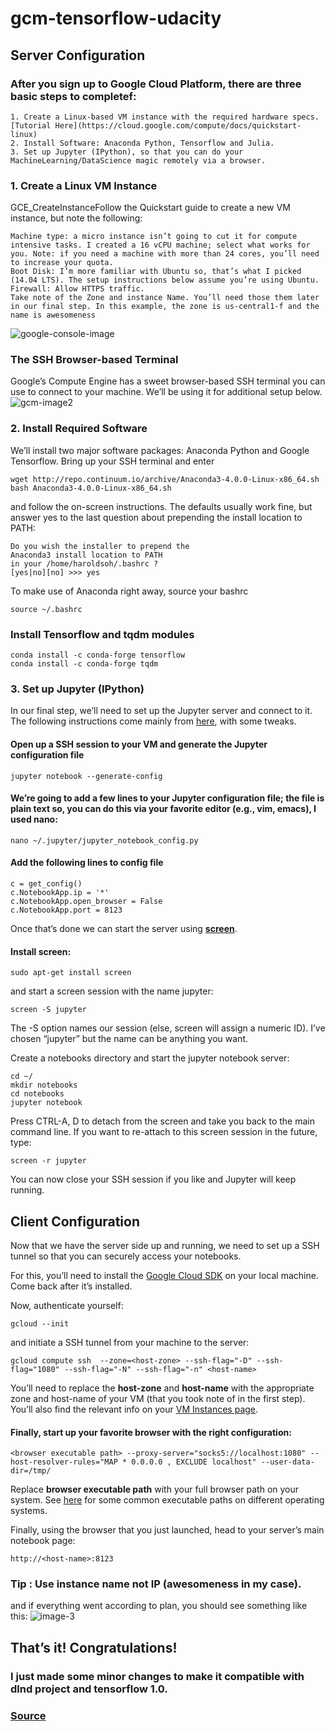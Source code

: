 # gcm-tensorflow-udacity

## Server Configuration

### After you sign up to Google Cloud Platform, there are three basic steps to completef:

    1. Create a Linux-based VM instance with the required hardware specs. [Tutorial Here](https://cloud.google.com/compute/docs/quickstart-linux)
    2. Install Software: Anaconda Python, Tensorflow and Julia.
    3. Set up Jupyter (IPython), so that you can do your MachineLearning/DataScience magic remotely via a browser.
    

### 1. Create a Linux VM Instance

GCE_CreateInstanceFollow the Quickstart guide to create a new VM instance, but note the following:

    Machine type: a micro instance isn’t going to cut it for compute intensive tasks. I created a 16 vCPU machine; select what works for you. Note: if you need a machine with more than 24 cores, you’ll need to increase your quota.
    Boot Disk: I’m more familiar with Ubuntu so, that’s what I picked (14.04 LTS). The setup instructions below assume you’re using Ubuntu.
    Firewall: Allow HTTPS traffic.
    Take note of the Zone and instance Name. You’ll need those them later in our final step. In this example, the zone is us-central1-f and the name is awesomeness

![google-console-image](https://haroldsoh.files.wordpress.com/2016/04/gce_createinstance.png?w=255&h=369)

### The SSH Browser-based Terminal

Google’s Compute Engine has a sweet browser-based SSH terminal you can use to connect to your machine. We’ll be using it for additional setup below.
![gcm-image2](https://haroldsoh.files.wordpress.com/2016/04/ssh_button_gce.png?w=1154)

### 2. Install Required Software

We’ll install two major software packages: Anaconda Python and Google Tensorflow. 
Bring up your SSH terminal and enter
```
wget http://repo.continuum.io/archive/Anaconda3-4.0.0-Linux-x86_64.sh
bash Anaconda3-4.0.0-Linux-x86_64.sh
```

and follow the on-screen instructions. The defaults usually work fine, but answer yes to the last question about  prepending the install location to PATH:
 ```
 Do you wish the installer to prepend the 
Anaconda3 install location to PATH 
in your /home/haroldsoh/.bashrc ? 
[yes|no][no] >>> yes
 ```

To make use of Anaconda right away, source your bashrc   

```
source ~/.bashrc
```

### Install Tensorflow and tqdm modules
```
conda install -c conda-forge tensorflow
conda install -c conda-forge tqdm
```
### 3. Set up Jupyter (IPython)

In our final step, we’ll need to set up the Jupyter server and connect to it. The following instructions come mainly from [here](https://cloud.google.com/dataproc/tutorials/jupyter-notebook), with some tweaks.

#### Open up a SSH session to your VM and generate the Jupyter configuration file
```
jupyter notebook --generate-config
```

#### We’re going to add a few lines to your Jupyter configuration file; the file is plain text so, you can do this via your favorite editor (e.g., vim, emacs), I used nano:
```
nano ~/.jupyter/jupyter_notebook_config.py
```

#### Add the following lines to config file
```
c = get_config()
c.NotebookApp.ip = '*'
c.NotebookApp.open_browser = False
c.NotebookApp.port = 8123
```

Once that’s done we can start the server using **[screen](https://www.gnu.org/software/screen/manual/screen.html)**.

#### Install screen:
```
sudo apt-get install screen
```

and start a screen session with the name jupyter:
```
screen -S jupyter
```
The -S option names our session (else, screen will assign a numeric ID). I’ve chosen “jupyter” but the name can be anything you want.

Create a notebooks directory and start the jupyter notebook server:
```
cd ~/
mkdir notebooks
cd notebooks
jupyter notebook

```
Press CTRL-A, D to detach from the screen and take you back to the main command line. If you want to re-attach to this screen session in the future, type:

```
screen -r jupyter
```
You can now close your SSH session if you like and Jupyter will keep running.

## Client Configuration

Now that we have the server side up and running, we need to set up a SSH tunnel so that you can securely access your notebooks.

For this, you’ll need to install the [Google Cloud SDK](https://cloud.google.com/sdk/) on your local machine. Come back after it’s installed.

Now, authenticate yourself:
```
gcloud --init
```

and initiate a SSH tunnel from your machine to the server:
```
gcloud compute ssh  --zone=<host-zone> --ssh-flag="-D" --ssh-flag="1080" --ssh-flag="-N" --ssh-flag="-n" <host-name>
```

You’ll need to replace the **host-zone** and **host-name** with the appropriate zone and host-name of your VM (that you took note of in the first step). You’ll also find the relevant info on your [VM Instances page](https://console.cloud.google.com/compute/instances).

#### Finally, start up your favorite browser with the right configuration:
```
<browser executable path> --proxy-server="socks5://localhost:1080" --host-resolver-rules="MAP * 0.0.0.0 , EXCLUDE localhost" --user-data-dir=/tmp/
```

Replace **browser executable path** with your full browser path on your system. See [here](https://cloud.google.com/dataproc/tutorials/jupyter-notebook#configure_your_browser) for some common executable paths on different operating systems.

Finally, using the browser that you just launched, head to your server’s main notebook page:
```
http://<host-name>:8123
```
### Tip : Use instance name not IP (awesomeness in my case).
and if everything went according to plan, you should see something like this:
![image-3](https://haroldsoh.files.wordpress.com/2016/04/jupyter_tree.png?w=1024&h=684)

## That’s it! Congratulations!

### I just made some minor changes to make it compatible with dlnd project and tensorflow 1.0.
### [Source](https://haroldsoh.com/2016/04/28/set-up-anaconda-ipython-tensorflow-julia-on-a-google-compute-engine-vm/)
